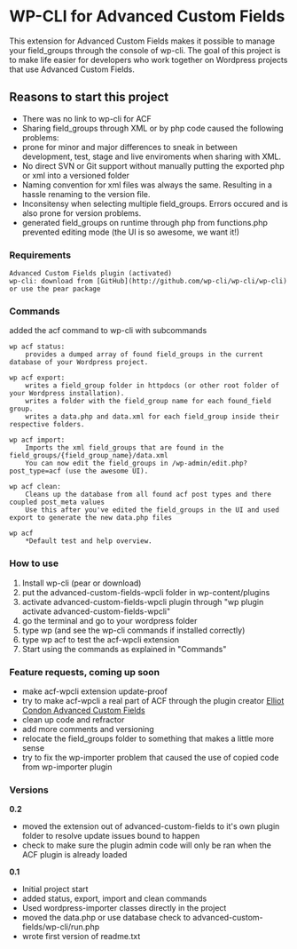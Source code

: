 # WP-CLI for Advanced Custom Fields

This extension for Advanced Custom Fields makes it possible to manage your field_groups through the console of wp-cli. The goal of this project is to make life easier for developers who work together on Wordpress projects that use Advanced Custom Fields.



## Reasons to start this project

* There was no link to wp-cli for ACF
* Sharing field_groups through XML or by php code caused the following problems:
* prone for minor and major differences to sneak in between development, test, stage and live enviroments when sharing with XML.
* No direct SVN or Git support without manually putting the exported php or xml into a versioned folder
* Naming convention for xml files was always the same. Resulting in a hassle renaming to the version file.
* Inconsitensy when selecting multiple field_groups. Errors occured and is also prone for version problems.
* generated field_groups on runtime through php from functions.php prevented editing mode (the UI is so awesome, we want it!)



### Requirements
	Advanced Custom Fields plugin (activated)
	wp-cli: download from [GitHub](http://github.com/wp-cli/wp-cli/wp-cli) or use the pear package



### Commands

added the acf command to wp-cli with subcommands
	
	wp acf status: 	
		provides a dumped array of found field_groups in the current database of your Wordpress project.
		
	wp acf export: 	
		writes a field_group folder in httpdocs (or other root folder of your Wordpress installation).
		writes a folder with the field_group name for each found_field group.
		writes a data.php and data.xml for each field_group inside their respective folders.
		
	wp acf import: 	
		Imports the xml field_groups that are found in the field_groups/{field_group_name}/data.xml
		You can now edit the field_groups in /wp-admin/edit.php?post_type=acf (use the awesome UI).
		
	wp acf clean:	
	 	Cleans up the database from all found acf post types and there coupled post_meta values
		Use this after you've edited the field_groups in the UI and used export to generate the new data.php files
		
	wp acf			
		*Default test and help overview.



### How to use
1. Install wp-cli (pear or download)
2. put the advanced-custom-fields-wpcli folder in wp-content/plugins
3. activate advanced-custom-fields-wpcli plugin through "wp plugin activate advanced-custom-fields-wpcli"
4. go the terminal and go to your wordpress folder
5. type wp (and see the wp-cli commands if installed correctly)
6. type wp acf to test the acf-wpcli extension
7. Start using the commands as explained in "Commands"



### Feature requests, coming up soon
* make acf-wpcli extension update-proof
* try to make acf-wpcli a real part of ACF through the plugin creator [Elliot Condon Advanced Custom Fields](http://www.advancedcustomfields.com)
* clean up code and refractor
* add more comments and versioning
* relocate the field_groups folder to something that makes a little more sense
* try to fix the wp-importer problem that caused the use of copied code from wp-importer plugin



### Versions
**0.2**

* moved the extension out of advanced-custom-fields to it's own plugin folder to resolve update issues bound to happen
* check to make sure the plugin admin code will only be ran when the ACF plugin is already loaded

**0.1**

* Initial project start
* added status, export, import and clean commands
* Used wordpress-importer classes directly in the project
* moved the data.php or use database check to advanced-custom-fields/wp-cli/run.php
* wrote first version of readme.txt